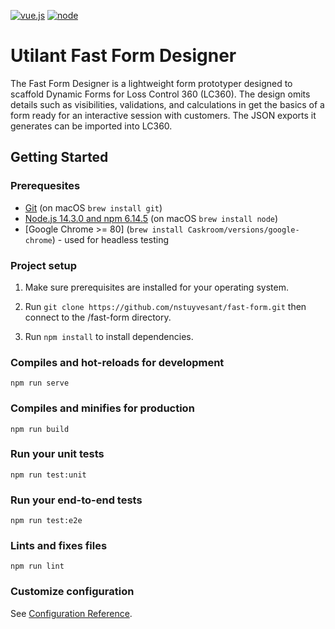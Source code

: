 [![vue.js][vue.js]][vue.js-url]
[![node][node]][node-url]

# Utilant Fast Form Designer

The Fast Form Designer is a lightweight form prototyper designed to scaffold
Dynamic Forms for Loss Control 360 (LC360). The design omits details such as
visibilities, validations, and calculations in get the basics of a form
ready for an interactive session with customers. The JSON exports it
generates can be imported into LC360.

## Getting Started

### Prerequesites

- [Git](https://git-scm.com/) (on macOS `brew install git`)
- [Node.js 14.3.0 and npm 6.14.5](nodejs.org) (on macOS `brew install node`)
- [Google Chrome >= 80] (`brew install Caskroom/versions/google-chrome`) - used for headless testing

### Project setup

1. Make sure prerequisites are installed for your operating system.

2. Run `git clone https://github.com/nstuyvesant/fast-form.git` then connect to the /fast-form directory.

3. Run `npm install` to install dependencies.

### Compiles and hot-reloads for development
```
npm run serve
```

### Compiles and minifies for production
```
npm run build
```

### Run your unit tests
```
npm run test:unit
```

### Run your end-to-end tests
```
npm run test:e2e
```

### Lints and fixes files
```
npm run lint
```

### Customize configuration
See [Configuration Reference](https://cli.vuejs.org/config/).


[vue.js]: https://img.shields.io/badge/vue.js-2.6.11-green.svg
[vue.js-url]: https://vuejs.org/
[node]: https://img.shields.io/badge/nodejs-14.3.0-red.svg
[node-url]: https://nodejs.org